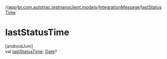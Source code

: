 //[app](../../../index.md)/[br.com.autotrac.testnanoclient.models](../index.md)/[IntegrationMessage](index.md)/[lastStatusTime](last-status-time.md)

# lastStatusTime

[androidJvm]\
val [lastStatusTime](last-status-time.md): [Date](https://developer.android.com/reference/kotlin/java/util/Date.html)?
